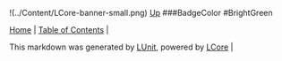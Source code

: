 !(../Content/LCore-banner-small.png)
[Up](BadgeColor.md)
###BadgeColor
#BrightGreen

[Home](../../README.md) | [Table of Contents](../../TableOfContents.md) | 


This markdown was generated by [LUnit](https://github.com/CodeSingularity/LUnit), powered by [LCore](https://github.com/CodeSingularity/LCore) | 

